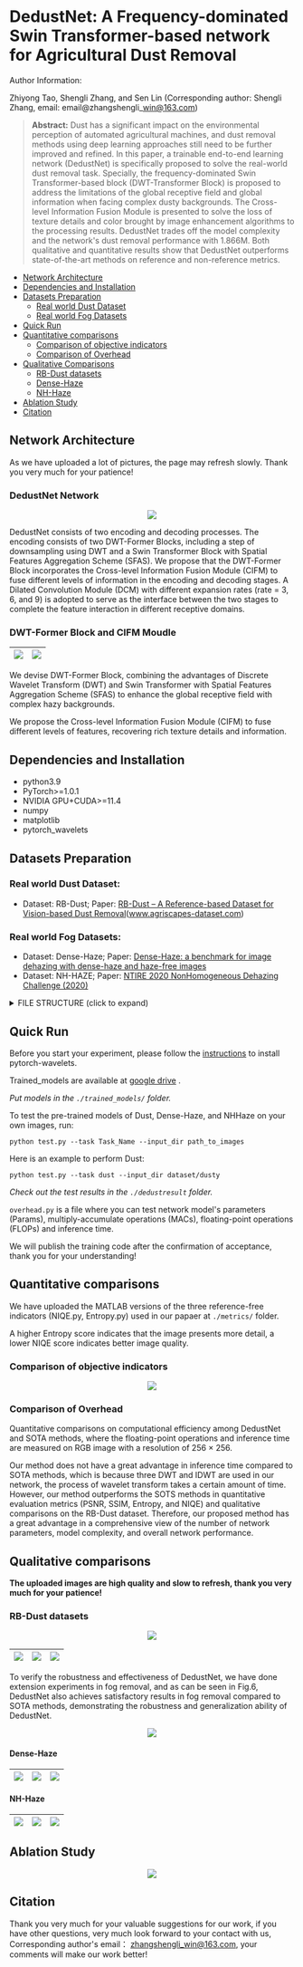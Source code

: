 # DedustNet: A Frequency-dominated Swin Transformer-based network for Agricultural Dust Removal

Author Information:

Zhiyong Tao, Shengli Zhang, and Sen Lin (Corresponding author: Shengli Zhang, email: email@zhangshengli\_win@163.com)

>__Abstract:__ Dust has a significant impact on the environmental perception of automated agricultural machines, and dust removal methods using deep learning approaches still need to be further improved and refined. In this paper, a trainable end-to-end learning network (DedustNet) is specifically proposed to solve the real-world dust removal task. Specially, the frequency-dominated Swin Transformer-based block (DWT-Transformer Block) is proposed to address the limitations of the global receptive field and global information when facing complex dusty backgrounds. The Cross-level Information Fusion Module is presented to solve the loss of texture details and color brought by image enhancement algorithms to the processing results. DedustNet trades off the model complexity and the network's dust removal performance with 1.866M. Both qualitative and quantitative results show that DedustNet outperforms state-of-the-art methods on reference and non-reference metrics.

* [Network Architecture](https://github.com/shengli666666/DedustNet#network-architecture)
* [Dependencies and Installation](https://github.com/shengli666666/DedustNet#Dependencies-and-Installation)
* [Datasets Preparation](https://github.com/shengli666666/DedustNet#Datasets-Preparation)
    * [Real world Dust Dataset ](https://github.com/shengli666666/DedustNet#Real-world-Dust-Dataset)
    * [Real world Fog Datasets](https://github.com/shengli666666/DedustNet#Real-world-Fog-Datasets)
* [Quick Run](https://github.com/shengli666666/DedustNet#Quick-Run)
* [Quantitative comparisons](https://github.com/shengli666666/DedustNet#Quantitative-comparisons)
    * [Comparison of objective indicators](https://github.com/shengli666666/DedustNet#Comparison-of-objective-indicators)
    * [Comparison of Overhead](https://github.com/shengli666666/DedustNet#Comparison-of-Overhead)
* [Qualitative Comparisons](https://github.com/shengli666666/DedustNet#Qualitative-Comparisons)
    * [RB-Dust datasets](https://github.com/shengli666666/DedustNet#RB-Dust-datasets)
    * [Dense-Haze](https://github.com/shengli666666/DedustNet#Dense-Haze)
    * [NH-Haze](https://github.com/shengli666666/DedustNet#NH-Haze)  
* [Ablation Study](https://github.com/shengli666666/DedustNet#Ablation-Study)
* [Citation](https://github.com/shengli666666/DedustNet#Citation)
   
## Network Architecture

As we have uploaded a lot of pictures, the page may refresh slowly. Thank you very much for your patience!

### DedustNet Network

<center>
    <img src='network/networknew.png'>
</center>

DedustNet consists of two encoding and decoding processes. The encoding consists of two DWT-Former Blocks, including a step of downsampling using DWT and a Swin Transformer Block with Spatial Features Aggregation Scheme (SFAS). We propose that the DWT-Former Block incorporates the Cross-level Information Fusion Module (CIFM) to fuse different levels of information in the encoding and decoding stages. A Dilated Convolution Module (DCM) with different expansion rates (rate = 3, 6, and 9) is adopted to serve as the interface between the two stages to complete the feature interaction in different receptive domains.

### DWT-Former Block and CIFM Moudle

|<img src="network/dwtnew.png">|<img src="network/cifmnew.png">|
|:-:|:-:|

We devise DWT-Former Block, combining the advantages of Discrete Wavelet Transform (DWT) and Swin Transformer with Spatial Features Aggregation Scheme (SFAS) to enhance the global receptive field with complex hazy backgrounds.

We propose the Cross-level Information Fusion Module (CIFM) to fuse different levels of features, recovering rich texture details and information.

## Dependencies and Installation

* python3.9
* PyTorch>=1.0.1
* NVIDIA GPU+CUDA>=11.4
* numpy
* matplotlib
* pytorch_wavelets
## Datasets Preparation

### Real world Dust Dataset:

* Dataset: RB-Dust; Paper: [RB-Dust – A Reference-based Dataset for Vision-based Dust Removal](https://arxiv.org/pdf/2306.07244.pdf)(www.agriscapes-dataset.com)

### Real world Fog Datasets:

* Dataset: Dense-Haze; Paper: [Dense-Haze: a benchmark for image dehazing with dense-haze and haze-free images](https://arxiv.org/pdf/1904.02904.pdf)
* Dataset: NH-HAZE; Paper: [NTIRE 2020 NonHomogeneous Dehazing Challenge (2020)](https://competitions.codalab.org/competitions/22236)
<details>
<summary> FILE STRUCTURE (click to expand) </summary>

```
    DedustNet
    |-- README.md
    |-- datasets
      |-- dust
          |-- dusty
              |-- *.png
          |-- clear
              |-- *.png
      |-- dense
          |-- hazy
              |-- *.png
          |-- clear
              |-- *.png
      |-- nhhaze
          |-- hazy
              |-- *.png
          |-- clear
              |-- *.png
```
</details>

## Quick Run

Before you start your experiment, please follow the [instructions](https://www.cnblogs.com/wanghui-garcia/p/12526298.html) to install pytorch-wavelets.

Trained_models are available at [google drive](https://drive.google.com/drive/folders/1g6X7wYV_yILRqYx7GoUuhW4CSJXiPnCZ?hl=zh-cn) .

*Put  models in the `./trained_models/` folder.*

To test the pre-trained models of Dust, Dense-Haze, and NHHaze on your own images, run:
```shell
python test.py --task Task_Name --input_dir path_to_images
```
Here is an example to perform Dust:

```shell
python test.py --task dust --input_dir dataset/dusty
```
*Check out the test results in the `./dedustresult` folder.*

`overhead.py` is a file where you can test network model's parameters (Params), multiply-accumulate operations (MACs), floating-point operations (FLOPs) and inference time.

We will publish the training code after the confirmation of acceptance, thank you for your understanding!

## Quantitative comparisons

We have uploaded the MATLAB versions of the three reference-free indicators (NIQE.py, Entropy.py) used in our papaer at `./metrics/` folder.

A higher Entropy score indicates that the image presents more detail, a lower NIQE score indicates better image quality.

### Comparison of objective indicators

<center>
    <img src='images/result.png'>
</center>

### Comparison of Overhead

Quantitative comparisons on computational efficiency among DedustNet and SOTA methods, where the floating-point operations and inference time are measured on RGB image with a resolution of 256 × 256.

Our method does not have a great advantage in inference time compared to SOTA methods, which is because three DWT and IDWT are used in our network, the process of wavelet transform takes a certain amount of time. However, our method outperforms the SOTS methods in quantitative evaluation metrics (PSNR, SSIM, Entropy, and NIQE) and qualitative comparisons on the RB-Dust dataset. Therefore, our proposed method has a great advantage in a comprehensive view of the number of network parameters, model complexity, and overall network performance.

## Qualitative comparisons

__The uploaded images are high quality and slow to refresh, thank you very much for your patience!__

### RB-Dust datasets

<center>
    <img src='images/dust.png'>
</center>

|<img src=".\images\dust1.gif">|<img src=".\images\dust2.gif">|<img src=".\images\dust3.gif">|
|:-:|:-:|:-:|

To verify the robustness and effectiveness of DedustNet, we have done extension experiments in fog removal, and as can be seen in Fig.6, DedustNet also achieves satisfactory results in fog removal compared to SOTA methods, demonstrating the robustness and generalization ability of DedustNet.

<center>
    <img src='images/haze.png'>
</center>

#### Dense-Haze

|<img src=".\images\dense1.gif">|<img src=".\images\dense4.gif">|<img src=".\images\dense5.gif">|
|:-:|:-:|:-:|


#### NH-Haze

|<img src=".\images\nh3.gif">|<img src=".\images\nh6.gif">|<img src=".\images\nh8.gif">|
|:-:|:-:|:-:|

## Ablation Study

<center>
    <img src='images/abalation.png'>
</center>

## Citation

Thank you very much for your valuable suggestions for our work, if you have other questions, very much look forward to your contact with us, Corresponding author's email： zhangshengli_win@163.com, your comments will make our work better!
